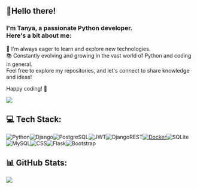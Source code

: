 ## 👋Hello there! <br> 
### I'm Tanya, a passionate Python developer. <br> Here's a bit about me:

🌱 I'm always eager to learn and explore new technologies.<br>
📚 Constantly evolving and growing in the vast world of Python and coding in general.<br>
Feel free to explore my repositories, and let's connect to share knowledge and ideas!<br>

Happy coding! 🚀

![](https://komarev.com/ghpvc/?username=kavakoza) 

## 💻 Tech Stack:
![Python](https://img.shields.io/badge/python-3670A0?style=for-the-badge&logo=python&logoColor=ffdd54)![Django](https://img.shields.io/badge/Django-092E20?style=for-the-badge&logo=django&logoColor=white)![PostgreSQL](https://img.shields.io/badge/PostgreSQL-316192?style=for-the-badge&logo=postgresql&logoColor=white)![JWT](https://img.shields.io/badge/JWT-black?style=for-the-badge&logo=JSON%20web%20tokens)![DjangoREST](https://img.shields.io/badge/DJANGO-REST-ff1709?style=for-the-badge&logo=django&logoColor=white&color=ff1709&labelColor=gray)[![Docker](https://img.shields.io/badge/Docker-1488C6?style=for-the-badge&logo=docker&logoColor=white)](https://www.docker.com/)![SQLite](https://img.shields.io/badge/SQLite-07405E?style=for-the-badge&logo=sqlite&logoColor=white)![MySQL](https://img.shields.io/badge/MySQL-00000F?style=for-the-badge&logo=mysql&logoColor=white)![CSS](https://img.shields.io/badge/CSS-239120?&style=for-the-badge&logo=css3&logoColor=white)![Flask](https://img.shields.io/badge/Flask-000000?style=for-the-badge&logo=flask&logoColor=white)![Bootstrap](https://img.shields.io/badge/bootstrap-%238511FA.svg?style=for-the-badge&logo=bootstrap&logoColor=white)

## 📊 GitHub Stats:
![](https://github-readme-stats.vercel.app/api/top-langs/?username=kavakoza&theme=tokyonight&hide_border=false&include_all_commits=true&count_private=true&layout=compact)


<!---
![LeetCode Badge](https://leetcode-badge.chiyuan.vercel.app/api/leetcode/kavakoza)
-->
<!---
<table center>
    <td>
         <a href="https://www.codewars.com/users/kavakoza">
      <img src="https://www.codewars.com/users/kavakoza/badges/large" alt="codewars">
    </a><br>
    </td>
  </tr>
</table>
-->
